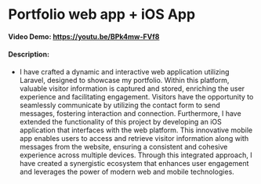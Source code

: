 # Portfolio web app + iOS App
#### Video Demo: https://youtu.be/BPk4mw-FVf8
#### Description:
- I have crafted a dynamic and interactive web application utilizing Laravel, designed to showcase my portfolio. Within this platform, valuable visitor information is captured and stored, enriching the user experience and facilitating engagement. Visitors have the opportunity to seamlessly communicate by utilizing the contact form to send messages, fostering interaction and connection.
Furthermore, I have extended the functionality of this project by developing an iOS application that interfaces with the web platform. This innovative mobile app enables users to access and retrieve visitor information along with messages from the website, ensuring a consistent and cohesive experience across multiple devices. Through this integrated approach, I have created a synergistic ecosystem that enhances user engagement and leverages the power of modern web and mobile technologies.

